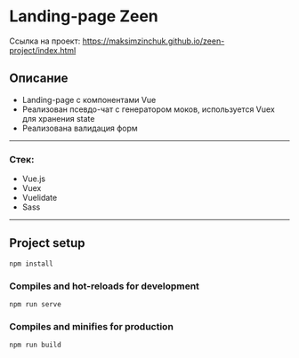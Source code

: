 # Landing-page Zeen

Ссылка на проект: https://maksimzinchuk.github.io/zeen-project/index.html


## Описание  
* Landing-page с компонентами Vue
* Реализован псевдо-чат с генератором моков, используется Vuex для хранения state
* Реализована валидация форм
---
### Стек:
 * Vue.js
 * Vuex
 * Vuelidate
 * Sass
---


## Project setup

```
npm install
```

### Compiles and hot-reloads for development

```
npm run serve
```

### Compiles and minifies for production

```
npm run build
```
